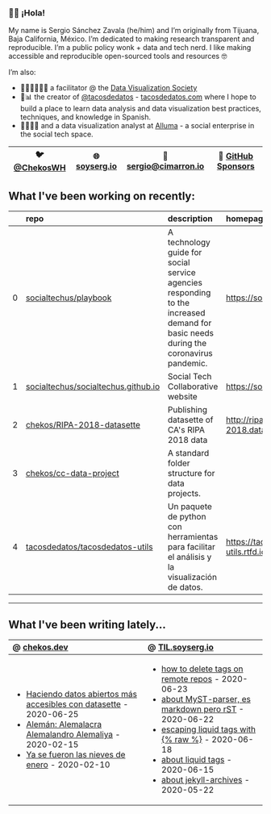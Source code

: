 ### 👋🏼 ¡Hola! 

My name is Sergio Sánchez Zavala (he/him) and I’m originally from Tijuana, Baja California, México. I’m dedicated to making research transparent and reproducible. I’m a public policy wonk + data and tech nerd. I like making accessible and reproducible open-sourced tools and resources 🤓

I’m also:

- 🧑🏼‍🎨🧑🏼‍🏫 a facilitator @ the [Data Visualization Society](https://datavisualizationsociety.com/)
- 🌮📊 the creator of [@tacosdedatos](https://twitter.com/tacosdedatos/) - [tacosdedatos.com](https://tacosdedatos.com/) where I hope to build a place to learn data analysis and data visualization best practices, techniques, and knowledge in Spanish.
- 🧑🏼‍🔬🎨 and a data visualization analyst at [Alluma](https://alluma.org/) - a social enterprise in the social tech space.

| 🐦 [@ChekosWH](https://www.twitter.com/chekoswh/) | 🌐 [soyserg.io](https://soyserg.io/) | 📧 sergio@cimarron.io | 💓 [GitHub Sponsors](https://github.com/sponsors/chekos) | 
|---|---|---|---|

## What I've been working on recently:
<!-- most_recent_repos -->
|    | repo                                                                                          | description                                                                                                                        | homepage                                 |
|---:|:----------------------------------------------------------------------------------------------|:-----------------------------------------------------------------------------------------------------------------------------------|:-----------------------------------------|
|  0 | [socialtechus/playbook](https://github.com/socialtechus/playbook)                             | A technology guide for social service agencies responding to the increased demand for basic needs during the coronavirus pandemic. | https://socialtech.us/playbook           |
|  1 | [socialtechus/socialtechus.github.io](https://github.com/socialtechus/socialtechus.github.io) | Social Tech Collaborative website                                                                                                  | https://socialtech.us                    |
|  2 | [chekos/RIPA-2018-datasette](https://github.com/chekos/RIPA-2018-datasette)                   | Publishing datasette of CA's RIPA 2018 data                                                                                        | http://ripa-2018.datasettes.cimarron.io/ |
|  3 | [chekos/cc-data-project](https://github.com/chekos/cc-data-project)                           | A standard folder structure for data projects.                                                                                     |                                          |
|  4 | [tacosdedatos/tacosdedatos-utils](https://github.com/tacosdedatos/tacosdedatos-utils)         | Un paquete de python con herramientas para facilitar el análisis y la visualización de datos.                                      | https://tacosdedatos-utils.rtfd.io       |
<!-- most_recent_repos -->
***
## What I've been writing lately...
<!-- most_recent_entries -->

|  @ [chekos.dev](https://chekos.dev/)   |   @ [TIL.soyserg.io](https://til.soyserg.io/) |
|:---------------------------------------|:----------------------------------------------|
|         <ul><li>[Haciendo datos abiertos más accesibles con datasette](https://chekos.dev/datasette/datos%20abiertos/2020/06/25/haciendo-datos-abiertos-mas-accesibles-con-datasette/) - 2020-06-25<li>[Alemán: Alemalacra Alemalandro Alemaliya](https://chekos.dev/hip%20hop/aleman/2020/02/15/aleman-alemaniaco-alemalandro-alemaliya/) - 2020-02-15<li>[Ya se fueron las nieves de enero](https://chekos.dev/personal/2020/02/10/las-nieves-de-enero/) - 2020-02-10</ul>         |             <ul><li>[how to delete tags on remote repos](https://til.soyserg.io/deleting-remote-tags-on-git/) - 2020-06-23<li>[about MyST-parser, es markdown pero rST](https://til.soyserg.io/about-myst-parser/) - 2020-06-22<li>[escaping liquid tags with {% raw %}](https://til.soyserg.io/escaping-liquid-tags/) - 2020-06-18<li>[about liquid tags](https://til.soyserg.io/liquid-tags-cheasheet/) - 2020-06-15<li>[about jekyll-archives](https://til.soyserg.io/jekyll-archives/) - 2020-05-22</ul>            |

<!-- most_recent_entries -->